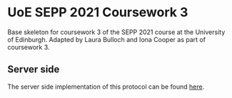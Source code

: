 # UoE SEPP 2021 Coursework 3

Base skeleton for coursework 3 of the SEPP 2021 course at the University of Edinburgh.
Adapted by Laura Bulloch and Iona Cooper as part of coursework 3.


## Server side

The server side implementation of this protocol can be found [here][1].

[1]: https://github.com/mocialov/sepp
